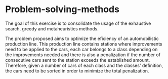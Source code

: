 # Problem-solving-methods
The goal of this exercise is to consolidate the usage of the exhaustive search, greedy and metaheuristics methods.

The problem proposed aims to optimize the eficiency of an automobilistic production line. This production line contains stations where improvements need to be applied to the cars, each car belongs to a class depending on the improvements needed and there is also a penalization if the number of consecutive cars sent to the station exceeds the established amount. Therefore, given a number of cars of each class and the classes' definition, the cars need to be sorted in order to minimize the total penalization.
